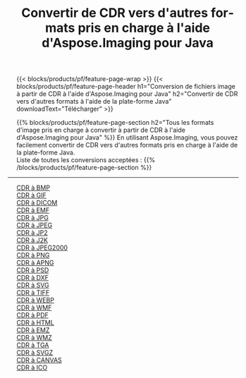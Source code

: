 ﻿---
title: Convertir de CDR vers d'autres formats pris en charge à l'aide d'Aspose.Imaging pour Java 
weight: 3920
url: /fr/java/conversion/from/cdr 
lang: fr
langdirlevel: 2
locales: zh-hans,ja,it,ru,de,es,fr,nl,id,lt,pl,pt,vi,tr,ko,zh-hant,ar,hi,th,sv,cs,uk,he
description: En utilisant Aspose.Imaging, vous pouvez facilement convertir de CDR vers d'autres formats à l'aide de la plate-forme Java
---

{{< blocks/products/pf/feature-page-wrap >}}
{{< blocks/products/pf/feature-page-header h1="Conversion de fichiers image à partir de CDR à l'aide d'Aspose.Imaging pour Java" h2="Convertir de CDR vers d'autres formats à l'aide de la plate-forme Java" downloadText="Télécharger" >}}


{{% blocks/products/pf/feature-page-section  h2="Tous les formats d'image pris en charge à convertir à partir de CDR à l'aide d'Aspose.Imaging pour Java" %}}
En utilisant Aspose.Imaging, vous pouvez facilement convertir de CDR vers d'autres formats pris en charge à l'aide de la plate-forme Java.
<br/>
Liste de toutes les conversions acceptées :
{{% /blocks/products/pf/feature-page-section %}}
<div class="container-fluid productfamilypage bg-gray">
    <div class="convertypes bg-gray agp-content section">
        <div class="container">
		<hr style="margin-left:-20px;"/>
		<div class="row other-converters">
		    <div class='col-md-2 other-converter remove-lp remove-rp'><a href="/imaging/fr/java/conversion/cdr-to-bmp" >CDR à BMP</a></div><div class='col-md-2 other-converter remove-lp remove-rp'><a href="/imaging/fr/java/conversion/cdr-to-gif" >CDR à GIF</a></div><div class='col-md-2 other-converter remove-lp remove-rp'><a href="/imaging/fr/java/conversion/cdr-to-dicom" >CDR à DICOM</a></div><div class='col-md-2 other-converter remove-lp remove-rp'><a href="/imaging/fr/java/conversion/cdr-to-emf" >CDR à EMF</a></div><div class='col-md-2 other-converter remove-lp remove-rp'><a href="/imaging/fr/java/conversion/cdr-to-jpg" >CDR à JPG</a></div><div class='col-md-2 other-converter remove-lp remove-rp'><a href="/imaging/fr/java/conversion/cdr-to-jpeg" >CDR à JPEG</a></div><div class='col-md-2 other-converter remove-lp remove-rp'><a href="/imaging/fr/java/conversion/cdr-to-jp2" >CDR à JP2</a></div><div class='col-md-2 other-converter remove-lp remove-rp'><a href="/imaging/fr/java/conversion/cdr-to-j2k" >CDR à J2K</a></div><div class='col-md-2 other-converter remove-lp remove-rp'><a href="/imaging/fr/java/conversion/cdr-to-jpeg2000" >CDR à JPEG2000</a></div><div class='col-md-2 other-converter remove-lp remove-rp'><a href="/imaging/fr/java/conversion/cdr-to-png" >CDR à PNG</a></div><div class='col-md-2 other-converter remove-lp remove-rp'><a href="/imaging/fr/java/conversion/cdr-to-apng" >CDR à APNG</a></div><div class='col-md-2 other-converter remove-lp remove-rp'><a href="/imaging/fr/java/conversion/cdr-to-psd" >CDR à PSD</a></div><div class='col-md-2 other-converter remove-lp remove-rp'><a href="/imaging/fr/java/conversion/cdr-to-dxf" >CDR à DXF</a></div><div class='col-md-2 other-converter remove-lp remove-rp'><a href="/imaging/fr/java/conversion/cdr-to-svg" >CDR à SVG</a></div><div class='col-md-2 other-converter remove-lp remove-rp'><a href="/imaging/fr/java/conversion/cdr-to-tiff" >CDR à TIFF</a></div><div class='col-md-2 other-converter remove-lp remove-rp'><a href="/imaging/fr/java/conversion/cdr-to-webp" >CDR à WEBP</a></div><div class='col-md-2 other-converter remove-lp remove-rp'><a href="/imaging/fr/java/conversion/cdr-to-wmf" >CDR à WMF</a></div><div class='col-md-2 other-converter remove-lp remove-rp'><a href="/imaging/fr/java/conversion/cdr-to-pdf" >CDR à PDF</a></div><div class='col-md-2 other-converter remove-lp remove-rp'><a href="/imaging/fr/java/conversion/cdr-to-html" >CDR à HTML</a></div><div class='col-md-2 other-converter remove-lp remove-rp'><a href="/imaging/fr/java/conversion/cdr-to-emz" >CDR à EMZ</a></div><div class='col-md-2 other-converter remove-lp remove-rp'><a href="/imaging/fr/java/conversion/cdr-to-wmz" >CDR à WMZ</a></div><div class='col-md-2 other-converter remove-lp remove-rp'><a href="/imaging/fr/java/conversion/cdr-to-tga" >CDR à TGA</a></div><div class='col-md-2 other-converter remove-lp remove-rp'><a href="/imaging/fr/java/conversion/cdr-to-svgz" >CDR à SVGZ</a></div><div class='col-md-2 other-converter remove-lp remove-rp'><a href="/imaging/fr/java/conversion/cdr-to-canvas" >CDR à CANVAS</a></div><div class='col-md-2 other-converter remove-lp remove-rp'><a href="/imaging/fr/java/conversion/cdr-to-ico" >CDR à ICO</a></div>
                </div>
        </div>
    </div>
</div>
<br/>

